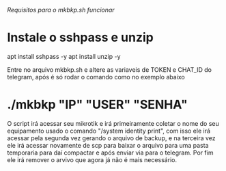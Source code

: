 *Requisitos para o mkbkp.sh funcionar*

# Instale o sshpass e unzip
apt install sshpass -y
apt install unzip -y

Entre no arquivo mkbkp.sh e altere as variaveis de TOKEN e CHAT_ID do telegram, após é só rodar o comando como no exemplo abaixo
# ./mkbkp "IP" "USER" "SENHA"

O script irá acessar seu mikrotik e irá primeiramente coletar o nome do seu equipamento usado o comando "/system identity print", com isso ele irá acessar pela segunda vez gerando o arquivo de backup, e na terceira vez ele irá acessar novamente de scp para baixar o arquivo para uma pasta temporaria para daí compactar e após enviar via para o telegram. Por fim ele irá remover o arvivo que agora já não é mais necessário. 
